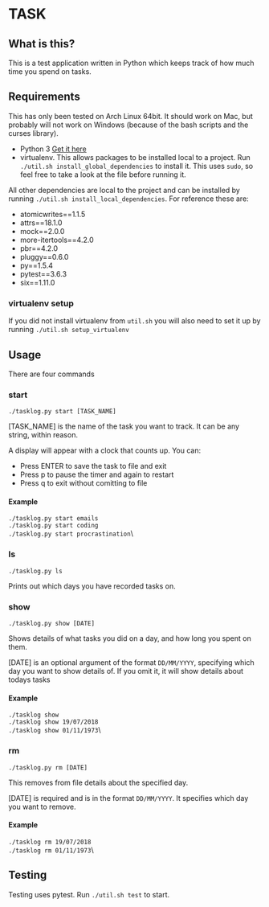 # TASK

## What is this?

This is a test application written in Python which keeps track of how much time you spend on tasks.

## Requirements

This has only been tested on Arch Linux 64bit. It should work on Mac, but probably will not work on Windows (because of the bash scripts and the curses library).

* Python 3 [Get it here](https://www.python.org/getit/)
* virtualenv. This allows packages to be installed local to a project. Run `./util.sh install_global_dependencies` to install it. This uses `sudo`, so feel free to take a look at the file before running it.

All other dependencies are local to the project and can be installed by running `./util.sh install_local_dependencies`. For reference these are:

* atomicwrites==1.1.5
* attrs==18.1.0
* mock==2.0.0
* more-itertools==4.2.0
* pbr==4.2.0
* pluggy==0.6.0
* py==1.5.4
* pytest==3.6.3
* six==1.11.0

### virtualenv setup

If you did not install virtualenv from `util.sh` you will also need to set it up by running `./util.sh setup_virtualenv`

## Usage

There are four commands

### start

`./tasklog.py start [TASK_NAME]`

[TASK_NAME] is the name of the task you want to track. It can be any string, within reason.

A display will appear with a clock that counts up. You can:

* Press ENTER to save the task to file and exit
* Press p to pause the timer and again to restart
* Press q to exit without comitting to file

#### Example

`./tasklog.py start emails`\
`./tasklog.py start coding`\
`./tasklog.py start procrastination`\

### ls

`./tasklog.py ls`

Prints out which days you have recorded tasks on.

### show

`./tasklog.py show [DATE]`

Shows details of what tasks you did on a day, and how long you spent on them.

[DATE] is an optional argument of the format `DD/MM/YYYY`, specifying which day you want to show details of. If you omit it, it will show details about todays tasks

#### Example

`./tasklog show`\
`./tasklog show 19/07/2018`\
`./tasklog show 01/11/1973`\

### rm

`./tasklog.py rm [DATE]`

This removes from file details about the specified day.

[DATE] is required and is in the format `DD/MM/YYYY`. It specifies which day you want to remove.

#### Example

`./tasklog rm 19/07/2018`\
`./tasklog rm 01/11/1973`\

## Testing

Testing uses pytest. Run `./util.sh test` to start.

